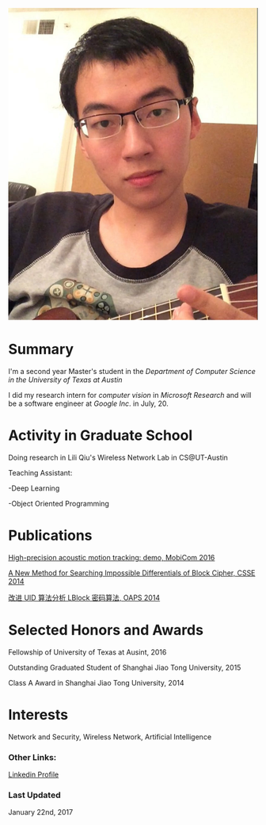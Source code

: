 ![Image](images/ukulele1.JPG)

# Summary
I'm a second year Master's student in the _Department of Computer Science in the University of Texas at Austin_

I did my research intern for _computer vision_ in _Microsoft Research_ and will be a software engineer at _Google Inc_. in July, 20.

# Activity in Graduate School
Doing research in Lili Qiu's Wireless Network Lab in CS@UT-Austin

Teaching Assistant:

  -Deep Learning
  
  -Object Oriented Programming

# Publications
[High-precision acoustic motion tracking: demo, MobiCom 2016](http://dl.acm.org/citation.cfm?id=2985617)

[A New Method for Searching Impossible Differentials of Block Cipher, CSSE 2014](https://books.google.com.hk/books?id=bJbqBQAAQBAJ&pg=PA284&dq=isbn+978-1-60595-199-7+huihuang&hl=zh-CN&sa=X&ei=sMH9VIT_PIG5ogTs4IHgBw&ved=0CCYQ6AEwAA#v=onepage&q=isbn%20978-1-60595-199-7%20huihuang&f=false)

[改进 UID 算法分析 LBlock 密码算法, OAPS 2014](http://union.lib.tsinghua.edu.cn/handle/123456789/4705)

# Selected Honors and Awards
Fellowship of University of Texas at Ausint, 2016

Outstanding Graduated Student of Shanghai Jiao Tong University, 2015

Class A Award in Shanghai Jiao Tong University, 2014

# Interests
Network and Security, Wireless Network, Artificial Intelligence

### Other Links:
[Linkedin Profile](https://cn.linkedin.com/in/huihuang-zheng-90b25a77)

### Last Updated
January 22nd, 2017
